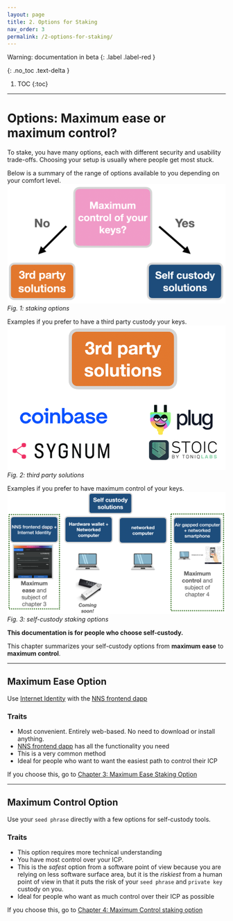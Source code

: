 ```yaml
---
layout: page
title: 2. Options for Staking
nav_order: 3
permalink: /2-options-for-staking/
---
```

Warning: documentation in beta
{: .label .label-red }

{: .no_toc .text-delta }

1. TOC
{:toc}

* * *
# Options: Maximum ease or maximum control?

To stake, you have many options, each with different security and usability trade-offs. Choosing your setup is usually where people get most stuck. 

Below is a summary of the range of options available to you depending on your comfort level.
<img src="../assets/images/want-max-control-of-keys.png" alt="drawing"/>
*Fig. 1: staking options*

Examples if you prefer to have a third party custody your keys.
<img src="../assets/images/3rd-party-solutions.png" alt="drawing"/>
*Fig. 2: third party solutions*

Examples if you prefer to have maximum control of your keys.
<img src="../assets/images/self-custody-staking-options-2.png" alt="drawing"/>
*Fig. 3: self-custody staking options*

**This documentation is for people who choose self-custody.**


This chapter summarizes your self-custody options from **maximum ease** to **maximum control**.

* * *
## Maximum Ease Option

 Use [Internet Identity](https://medium.com/dfinity/internet-identity-the-end-of-usernames-and-passwords-ff45e4861bf7) with the [NNS frontend dapp](https://nns.ic0.app/)

### Traits

* Most convenient. Entirely web-based. No need to download or install anything.
* [NNS frontend dapp](https://nns.ic0.app/) has all the functionality you need
* This is a very common method
* Ideal for people who want to want the easiest path to control their ICP

If you choose this, go to [Chapter 3: Maximum Ease Staking Option](../docs/3-maximum-ease-staking-option)

* * *
## Maximum Control Option

Use your `seed phrase` directly with a few options for self-custody tools.

### Traits

* This option requires more technical understanding 
* You have most control over your ICP.
* This is the *safest* option from a software point of view because you are relying on less software surface area, but it is the *riskiest* from a human point of view in that it puts the risk of your `seed phrase` and `private key` custody on you.
* Ideal for people who want as much control over their ICP as possible

If you choose this, go to [Chapter 4: Maximum Control staking option](../docs/4-maximum-control-staking-option)

   
